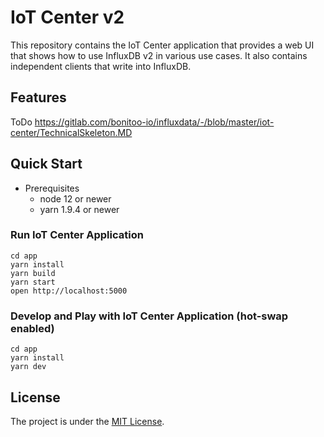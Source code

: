 # IoT Center v2

This repository contains the IoT Center application that provides a web UI that shows how to use InfluxDB v2 in various use cases. 
It also contains independent clients that write into InfluxDB.

## Features

ToDo https://gitlab.com/bonitoo-io/influxdata/-/blob/master/iot-center/TechnicalSkeleton.MD

## Quick Start

* Prerequisites
   * node 12 or newer
   * yarn 1.9.4 or newer

### Run IoT Center Application

```
cd app
yarn install
yarn build
yarn start
open http://localhost:5000
```

### Develop and Play with IoT Center Application (hot-swap enabled)

```
cd app
yarn install
yarn dev
```

## License

The project is under the [MIT License](https://opensource.org/licenses/MIT).
